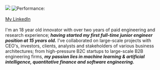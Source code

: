 ![](https://komarev.com/ghpvc/?username=oskccy&color=brightgreen) 
![Performance:](https://img.shields.io/badge/Latest%20performance%20review-5/5-red?style=flat)
<br>
<br>
<a href="https://www.linkedin.com/in/oscar-sharaz/">My LinkedIn<a/>
<br>
<br>
I'm an 18 year old innovator with over two years of paid engineering and research experience; ***having started my first full-time junior engineer position at 15 years old.*** I’ve collaborated on large-scale projects with CEO's, investors, clients, analysts and stakeholders of various business architectures; from high-pressure B2C startups to large-scale B2B engineering firms, ***my passion lies in machine learning & artificial intelligence, quantitative finance and software engineering.***
